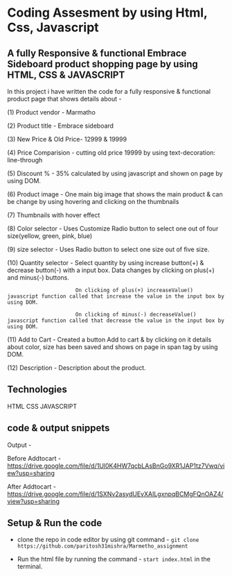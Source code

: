 # Coding Assesment by using Html, Css, Javascript

## A fully Responsive & functional Embrace Sideboard product shopping page by using HTML, CSS & JAVASCRIPT

In this project i have written the code for a fully responsive & functional product page that shows details about -

(1) Product vendor - Marmatho

(2) Product title - Embrace sideboard

(3) New Price & Old Price- 12999 & 19999

(4) Price Comparision - cutting old price 19999 by using text-decoration: line-through

(5) Discount % - 35% calculated by using javascript and shown on page by using DOM.

(6) Product image - One main big image that shows the main product & can be change by using hovering and clicking on the thumbnails

(7) Thumbnails with hover effect

(8) Color selector - Uses Customize Radio button to select one out of four size(yellow, green, pink, blue)

(9) size selector - Uses Radio button to select one size out of five size.

(10) Quantity selector -  Select quantity by using increase button(+) & decrease button(-) with a input box. Data changes by clicking on plus(+) and minus(-) buttons.
                          
                          On clicking of plus(+) increaseValue() javascript function called that increase the value in the input box by using DOM.
                          
                          On clicking of minus(-) decreaseValue() javascript function called that decrease the value in the input box by using DOM.

(11) Add to Cart - Created a button Add to cart & by clicking on it details about color, size has been saved and shows on page in span tag by using DOM.

(12) Description - Description about the product.

## Technologies

HTML CSS JAVASCRIPT

## code & output snippets

Output -

Before Addtocart - https://drive.google.com/file/d/1Ul0K4HW7qcbLAsBnGo9XR1JAP1tz7Vwq/view?usp=sharing

After Addtocart - https://drive.google.com/file/d/1SXNv2asydUEvXAILgxnpqBCMgFQnOAZ4/view?usp=sharing

## Setup & Run the code

- clone the repo in code editor by using git command - `git clone https://github.com/paritosh31mishra/Marmetho_assignment`

- Run the html file by running the command - `start index.html` in the terminal.
